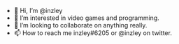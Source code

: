 - 👋 Hi, I’m @inzley
- 👀 I’m interested in video games and programming.
- 💞️ I’m looking to collaborate on anything really.
- 📫 How to reach me inzley#6205 or @inzley on twitter.

<!---
inzley/inzley is a ✨ special ✨ repository because its `README.md` (this file) appears on your GitHub profile.
You can click the Preview link to take a look at your changes.
--->
